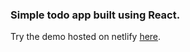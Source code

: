 ### Simple todo app built using React.

Try the demo hosted on netlify [here](https://thirsty-beaver-af544a.netlify.app/).

